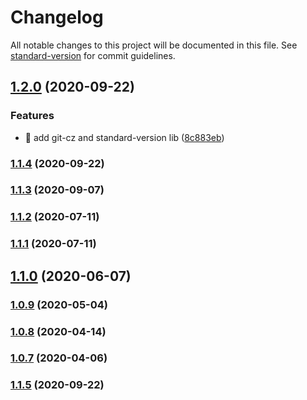 # Changelog

All notable changes to this project will be documented in this file. See [standard-version](https://github.com/conventional-changelog/standard-version) for commit guidelines.

## [1.2.0](https://github.com/yeukfei02/imageSearchApi/compare/v1.1.5...v1.2.0) (2020-09-22)


### Features

* 🎸 add git-cz and standard-version lib ([8c883eb](https://github.com/yeukfei02/imageSearchApi/commit/8c883eb89cc843a3134682b611f83fb2a46e37e0))

### [1.1.4](https://github.com/yeukfei02/imageSearchApi/compare/v1.1.3...v1.1.4) (2020-09-22)

### [1.1.3](https://github.com/yeukfei02/imageSearchApi/compare/v1.1.2...v1.1.3) (2020-09-07)

### [1.1.2](https://github.com/yeukfei02/imageSearchApi/compare/v1.1.1...v1.1.2) (2020-07-11)

### [1.1.1](https://github.com/yeukfei02/imageSearchApi/compare/v1.1.0...v1.1.1) (2020-07-11)

## [1.1.0](https://github.com/yeukfei02/imageSearchApi/compare/v1.0.9...v1.1.0) (2020-06-07)

### [1.0.9](https://github.com/yeukfei02/imageSearchApi/compare/v1.0.8...v1.0.9) (2020-05-04)

### [1.0.8](https://github.com/yeukfei02/imageSearchApi/compare/v1.0.7...v1.0.8) (2020-04-14)

### [1.0.7](https://github.com/yeukfei02/imageSearchApi/compare/v1.0.6...v1.0.7) (2020-04-06)

### [1.1.5](https://github.com/yeukfei02/imageSearchApi/compare/v1.0.6...v1.1.5) (2020-09-22)

